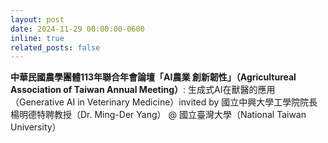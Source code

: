 ```yaml
---
layout: post
date: 2024-11-29 00:00:00-0600
inline: true
related_posts: false
---
```


**中華民國農學團體113年聯合年會論壇「AI農業 創新韌性」（Agricultureal Association of Taiwan Annual Meeting）**: 生成式AI在獸醫的應用（Generative AI in Veterinary Medicine）invited by 國立中興大學工學院院長 楊明德特聘教授（Dr. Ming-Der Yang） @ 國立臺灣大學（National Taiwan University）
